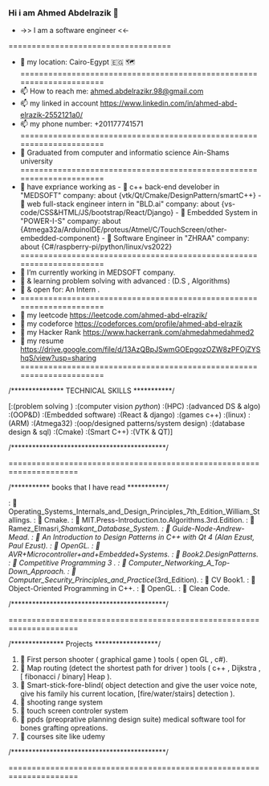 ### Hi i am Ahmed Abdelrazik 👋

- ->> I am a software engineer  <<- 

===================================

- 📍 my location: Cairo-Egypt 🇪🇬 🗺
=====================================================================
- 📫 How to reach me: ahmed.abdelrazikr.98@gmail.com
- 📫 my linked in account https://www.linkedin.com/in/ahmed-abd-elrazik-2552121a0/
- 📫 my phone number: +201177741571
=====================================================================
- 🌱 Graduated from computer and informatio science Ain-Shams university
=====================================================================
- 🌱 have expriance working as
         - 🔭 c++ back-end develober in "MEDSOFT" company: about {vtk/Qt/Cmake/DesignPattern/smartC++}
         - 🔭 web full-stack engineer intern in "BLD.ai" company: about {vs-code/CSS&HTML/JS/bootstrap/React/Django}
         - 🔭 Embedded System in "POWER-I-S" company: about {Atmega32a/ArduinoIDE/proteus/Atmel/C/TouchScreen/other-embedded-component}
         - 🔭 Software Engineer in "ZHRAA" company: about {C#/raspberry-pi/python/linux/vs2022}
=====================================================================
- 🌱 I’m currently working in MEDSOFT company.
- 🌱 & learning problem solving with advanced : (D.S , Algorithms)
- 🌱 & open for: An Intern .
- =====================================================================
- 🌱 my leetcode https://leetcode.com/ahmed-abd-elrazik/
- 🌱 my codeforce https://codeforces.com/profile/ahmed-abd-elrazik
- 🌱 my Hacker Rank https://www.hackerrank.com/ahmedahmedahmed2
- 🌱 my resume https://drive.google.com/file/d/13AzQBpJSwmGOEpgozOZW8zPFOjZYShqS/view?usp=sharing
=====================================================================

/*************** TECHNICAL SKILLS ***********/

[:(problem solving ) :(computer vision _python_) 
:(HPC) :(advanced DS & algo) :(OOP&D)
:(Embedded software) :(React & django) 
:(games c++) :(linux) :(ARM) :(Atmega32)
:(oop/designed patterns/system design) 
:(database design & sql) 
:(Cmake) :(Smart C++) :(VTK & QT)]

/********************************************/

=====================================================================

/*********** books that I have read ***********/

: 📖 Operating_Systems_Internals_and_Design_Principles_7th_Edition_William_Stallings.
: 📖 Cmake.
: 📖 MIT.Press-Introduction.to.Algorithms.3rd.Edition.
: 📖 Ramez_Elmasri,_Shamkant_Database_System.
: 📖 Guide-Node-Andrew-Mead.
: 📖 An Introduction to Design Patterns in C++ with Qt 4 (Alan Ezust, Paul Ezust).
: 📖 OpenGL.
: 📖 AVR+Microcontroller+and+Embedded+Systems.
: 📖 Book2.DesignPatterns.
: 📖 Competitive Programming 3 .
: 📖 Computer_Networking_A_Top-Down_Approach.
: 📖 Computer_Security_Principles_and_Practice_(3rd_Edition).
: 📖 CV Book1.
: 📖 Object-Oriented Programming in C++.
: 📖 OpenGL.
: 📖 Clean Code.

/********************************************/

=====================================================================

/*************** Projects ******************/

1.	📂 First person shooter ( graphical game ) tools ( open GL , c#).
2.	📂 Map routing (detect the shortest path for driver ) tools ( c++ , Dijkstra ,[ fibonacci / binary] Heap ).
3.	📂 Smart-stick-fore-blind( object detection and give the user voice note, give his family his current location, [fire/water/stairs] detection ).
4.	📂 shooting range system 
5.	📂 touch screen controler system
6.	📂 ppds (preoprative planning design suite) medical software tool for bones grafting opreations.
7.	📂 courses site like udemy

/********************************************/

=====================================================================
